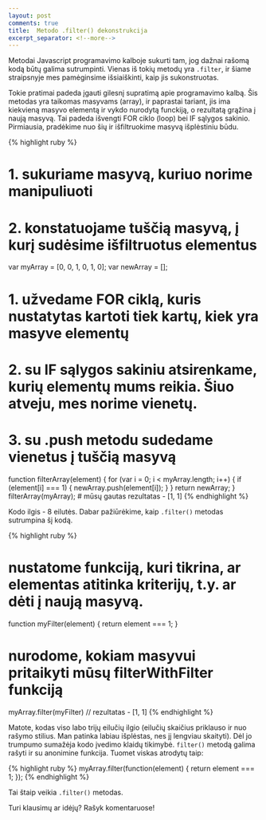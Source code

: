 ```yaml
---
layout: post
comments: true
title:  Metodo .filter() dekonstrukcija
excerpt_separator: <!--more-->
---
```

Metodai Javascript programavimo kalboje sukurti tam, jog dažnai rašomą kodą būtų galima sutrumpinti. Vienas iš tokių metodų yra `.filter`, ir
šiame straipsnyje mes pamėginsime išsiaiškinti, kaip jis sukonstruotas.
<!--more-->

Tokie pratimai padeda įgauti gilesnį supratimą apie programavimo kalbą. Šis metodas yra taikomas masyvams (array), ir paprastai tariant, jis ima kiekvieną masyvo elementą ir 
vykdo nurodytą funckiją, o rezultatą grąžina į naują masyvą. Tai padeda išvengti FOR ciklo (loop) bei IF sąlygos sakinio. Pirmiausia, pradėkime nuo 
šių ir išfiltruokime masyvą išplėstiniu būdu.

{% highlight ruby %}

# 1. sukuriame masyvą, kuriuo norime manipuliuoti
# 2. konstatuojame tuščią masyvą, į kurį sudėsime išfiltruotus elementus

var myArray = [0, 0, 1, 0, 1, 0]; 
var newArray = []; 

# 1. užvedame FOR ciklą, kuris nustatytas kartoti tiek kartų, kiek yra masyve elementų
# 2. su IF sąlygos sakiniu atsirenkame, kurių elementų mums reikia. Šiuo atveju, mes norime vienetų. 
# 3. su .push metodu sudedame vienetus į tuščią masyvą
 
function filterArray(element) {
	for (var i = 0; i < myArray.length; i++) { 
		if (element[i] === 1) { 
			newArray.push(element[i]); 
		}
	} return newArray;
}
filterArray(myArray); # mūsų gautas rezultatas - [1, 1]
{% endhighlight %}

Kodo ilgis - 8 eilutės. Dabar pažiūrėkime, kaip `.filter()` metodas sutrumpina šį kodą.

{% highlight ruby %}

# nustatome funkciją, kuri tikrina, ar elementas atitinka kriterijų, t.y. ar dėti į naują masyvą.

function myFilter(element) {
	return element === 1;
}
# nurodome, kokiam masyvui pritaikyti mūsų filterWithFilter funkciją
myArray.filter(myFilter) // rezultatas - [1, 1]
{% endhighlight %}

Matote, kodas viso labo trijų eilučių ilgio (eilučių skaičius priklauso ir nuo rašymo stilius. Man patinka labiau išplėstas, nes jį lengviau skaityti).
Dėl jo trumpumo sumažėja kodo įvedimo klaidų tikimybė.
`filter()` metodą galima rašyti ir su anonimine funkcija. Tuomet viskas atrodytų taip: 

{% highlight ruby %}
myArray.filter(function(element) {
	return element === 1;
});
{% endhighlight %}

Tai štaip veikia `.filter()` metodas. 

Turi klausimų ar idėjų? Rašyk komentaruose!

